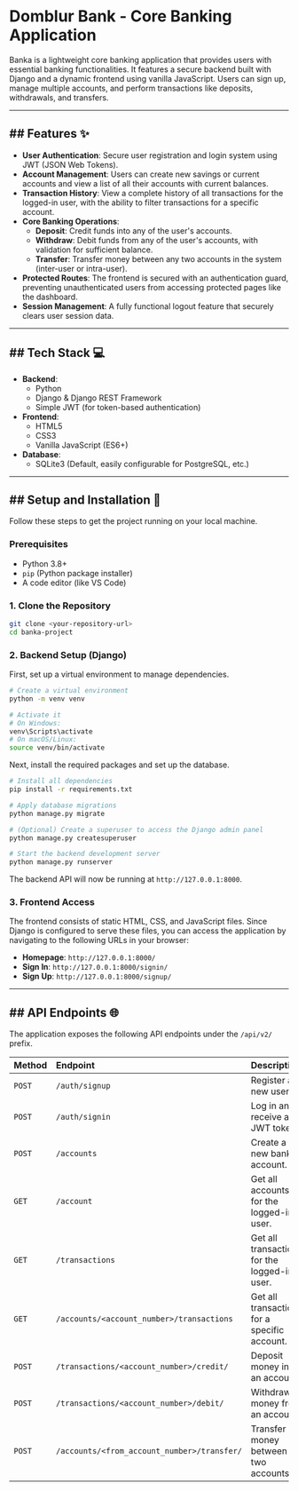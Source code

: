 # Domblur Bank - Core Banking Application

Banka is a lightweight core banking application that provides users with essential banking functionalities. It features a secure backend built with Django and a dynamic frontend using vanilla JavaScript. Users can sign up, manage multiple accounts, and perform transactions like deposits, withdrawals, and transfers.

-----

## \#\# Features ✨

  * **User Authentication**: Secure user registration and login system using JWT (JSON Web Tokens).
  * **Account Management**: Users can create new savings or current accounts and view a list of all their accounts with current balances.
  * **Transaction History**: View a complete history of all transactions for the logged-in user, with the ability to filter transactions for a specific account.
  * **Core Banking Operations**:
      * **Deposit**: Credit funds into any of the user's accounts.
      * **Withdraw**: Debit funds from any of the user's accounts, with validation for sufficient balance.
      * **Transfer**: Transfer money between any two accounts in the system (inter-user or intra-user).
  * **Protected Routes**: The frontend is secured with an authentication guard, preventing unauthenticated users from accessing protected pages like the dashboard.
  * **Session Management**: A fully functional logout feature that securely clears user session data.

-----

## \#\# Tech Stack 💻

  * **Backend**:
      * Python
      * Django & Django REST Framework
      * Simple JWT (for token-based authentication)
  * **Frontend**:
      * HTML5
      * CSS3
      * Vanilla JavaScript (ES6+)
  * **Database**:
      * SQLite3 (Default, easily configurable for PostgreSQL, etc.)

-----

## \#\# Setup and Installation 🚀

Follow these steps to get the project running on your local machine.

### Prerequisites

  * Python 3.8+
  * `pip` (Python package installer)
  * A code editor (like VS Code)

### 1\. Clone the Repository

```bash
git clone <your-repository-url>
cd banka-project
```

### 2\. Backend Setup (Django)

First, set up a virtual environment to manage dependencies.

```bash
# Create a virtual environment
python -m venv venv

# Activate it
# On Windows:
venv\Scripts\activate
# On macOS/Linux:
source venv/bin/activate
```

Next, install the required packages and set up the database.

```bash
# Install all dependencies
pip install -r requirements.txt

# Apply database migrations
python manage.py migrate

# (Optional) Create a superuser to access the Django admin panel
python manage.py createsuperuser

# Start the backend development server
python manage.py runserver
```

The backend API will now be running at `http://127.0.0.1:8000`.

### 3\. Frontend Access

The frontend consists of static HTML, CSS, and JavaScript files. Since Django is configured to serve these files, you can access the application by navigating to the following URLs in your browser:

  * **Homepage**: `http://127.0.0.1:8000/`
  * **Sign In**: `http://127.0.0.1:8000/signin/`
  * **Sign Up**: `http://127.0.0.1:8000/signup/`

-----

## \#\# API Endpoints 🌐

The application exposes the following API endpoints under the `/api/v2/` prefix.

| Method | Endpoint                                                 | Description                                |
| :----- | :------------------------------------------------------- | :----------------------------------------- |
| `POST` | `/auth/signup`                                           | Register a new user.                       |
| `POST` | `/auth/signin`                                           | Log in and receive a JWT token.            |
| `POST` | `/accounts`                                              | Create a new bank account.                 |
| `GET`  | `/account`                                               | Get all accounts for the logged-in user.   |
| `GET`  | `/transactions`                                          | Get all transactions for the logged-in user. |
| `GET`  | `/accounts/<account_number>/transactions`                | Get all transactions for a specific account. |
| `POST` | `/transactions/<account_number>/credit/`                 | Deposit money into an account.             |
| `POST` | `/transactions/<account_number>/debit/`                  | Withdraw money from an account.            |
| `POST` | `/accounts/<from_account_number>/transfer/`              | Transfer money between two accounts.       |